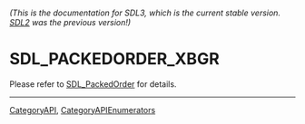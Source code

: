 ###### (This is the documentation for SDL3, which is the current stable version. [SDL2](https://wiki.libsdl.org/SDL2/) was the previous version!)
# SDL_PACKEDORDER_XBGR

Please refer to [SDL_PackedOrder](SDL_PackedOrder) for details.

----
[CategoryAPI](CategoryAPI), [CategoryAPIEnumerators](CategoryAPIEnumerators)

